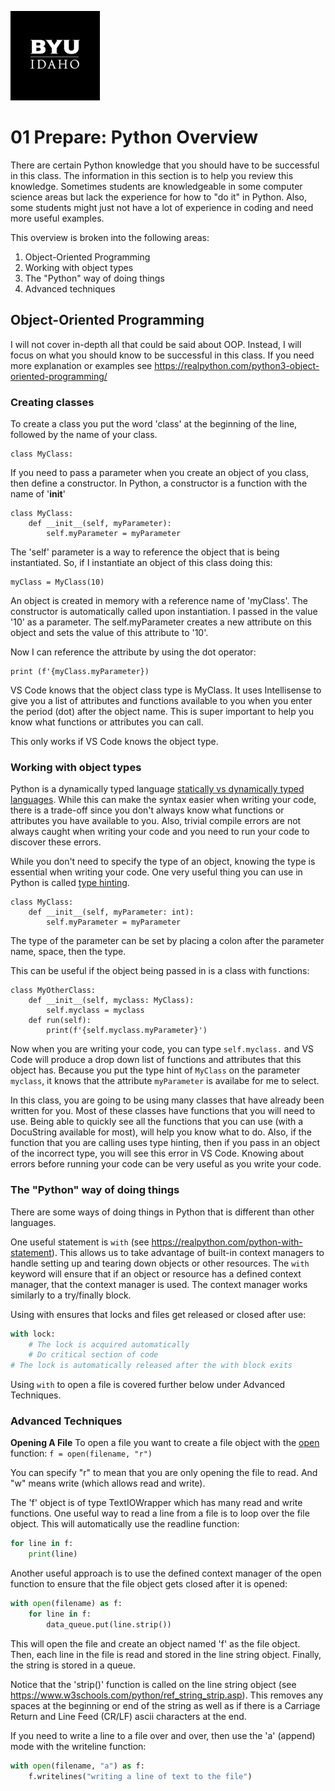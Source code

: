 ![](../../banner.png)

# 01 Prepare: Python Overview

There are certain Python knowledge that you should have to be successful in this class. The information in this section is to help you review this knowledge. Sometimes students are knowledgeable in some computer science areas but lack the experience for how to "do it" in Python. Also, some students might just not have a lot of experience in coding and need more useful examples.

This overview is broken into the following areas:
1. Object-Oriented Programming
2. Working with object types
3. The "Python" way of doing things
4. Advanced techniques 

## Object-Oriented Programming

I will not cover in-depth all that could be said about OOP. Instead, I will focus on what you should know to be successful in this class. If you need more explanation or examples see https://realpython.com/python3-object-oriented-programming/

### Creating classes

To create a class you put the word 'class' at the beginning of the line, followed by the name of your class.

```
class MyClass:
```

If you need to pass a parameter when you create an object of you class, then define a constructor. In Python, a constructor is a function with the name of '__init__'

```
class MyClass:
    def __init__(self, myParameter):
        self.myParameter = myParameter
```

The 'self' parameter is a way to reference the object that is being instantiated. So, if I instantiate an object of this class doing this:

```
myClass = MyClass(10)
```

An object is created in memory with a reference name of 'myClass'. The constructor is automatically called upon instantiation. I passed in the value '10' as a parameter. The self.myParameter creates a new attribute on this object and sets the value of this attribute to '10'. 

Now I can reference the attribute by using the dot operator:

```
print (f'{myClass.myParameter})
```

VS Code knows that the object class type is MyClass. It uses Intellisense to give you a list of attributes and functions available to you when you enter the period (dot) after the object name. This is super important to help you know what functions or attributes you can call. 

This only works if VS Code knows the object type.

### Working with object types

Python is a dynamically typed language [statically vs dynamically typed languages](https://stackoverflow.com/questions/1517582/what-is-the-difference-between-statically-typed-and-dynamically-typed-languages). While this can make the syntax easier when writing your code, there is a trade-off since you don't always know what functions or attributes you have available to you. Also, trivial compile errors are not always caught when writing your code and you need to run your code to discover these errors.

While you don't need to specify the type of an object, knowing the type is essential when writing your code. One very useful thing you can use in Python is called [type hinting](https://realpython.com/lessons/type-hinting/).

```
class MyClass:
    def __init__(self, myParameter: int):
        self.myParameter = myParameter
```

The type of the parameter can be set by placing a colon after the parameter name, space, then the type.

This can be useful if the object being passed in is a class with functions:

```
class MyOtherClass:
    def __init__(self, myclass: MyClass):
        self.myclass = myclass
    def run(self):
        print(f'{self.myclass.myParameter}')
```

Now when you are writing your code, you can type `self.myclass.` and VS Code will produce a drop down list of functions and attributes that this object has. Because you put the type hint of `MyClass` on the parameter `myclass`, it knows that the attribute `myParameter` is availabe for me to select. 

In this class, you are going to be using many classes that have already been written for you. Most of these classes have functions that you will need to use. Being able to quickly see all the functions that you can use (with a DocuString available for most), will help you know what to do. Also, if the function that you are calling uses type hinting, then if you pass in an object of the incorrect type, you will see this error in VS Code. Knowing about errors before running your code can be very useful as you write your code.

### The "Python" way of doing things
There are some ways of doing things in Python that is different than other languages.

One useful statement is `with` (see https://realpython.com/python-with-statement). This allows us to take advantage of built-in context managers to handle setting up and tearing down objects or other resources. The `with` keyword will ensure that if an object or resource has a defined context manager, that the context manager is used. The context manager works similarly to a try/finally block.

Using with ensures that locks and files get released or closed after use:

```python
with lock:
    # The lock is acquired automatically 
    # Do critical section of code
# The lock is automatically released after the with block exits
```
Using `with` to open a file is covered further below under Advanced Techniques.

### Advanced Techniques

**Opening A File**
To open a file you want to create a file object with the [open](https://www.w3schools.com/python/ref_func_open.asp) function:
```f = open(filename, "r")```

You can specify "r" to mean that you are only opening the file to read. And "w" means write (which allows read and write).

The 'f' object is of type TextIOWrapper which has many read and write functions. One useful way to read a line from a file is to loop over the file object. This will automatically use the readline function:
```python
for line in f:
    print(line)
```

Another useful approach is to use the defined context manager of the open function to ensure that the file object gets closed after it is opened:
```python
with open(filename) as f:
    for line in f:
        data_queue.put(line.strip())
```

This will open the file and create an object named 'f' as the file object. Then, each line in the file is read and stored in the line string object. Finally, the string is stored in a queue.

Notice that the 'strip()' function is called on the line string object (see https://www.w3schools.com/python/ref_string_strip.asp). This removes any spaces at the beginning or end of the string as well as if there is a Carriage Return and Line Feed (CR/LF) ascii characters at the end.

If you need to write a line to a file over and over, then use the 'a' (append) mode with the writeline function:
```python
with open(filename, "a") as f:
    f.writelines("writing a line of text to the file")
```
